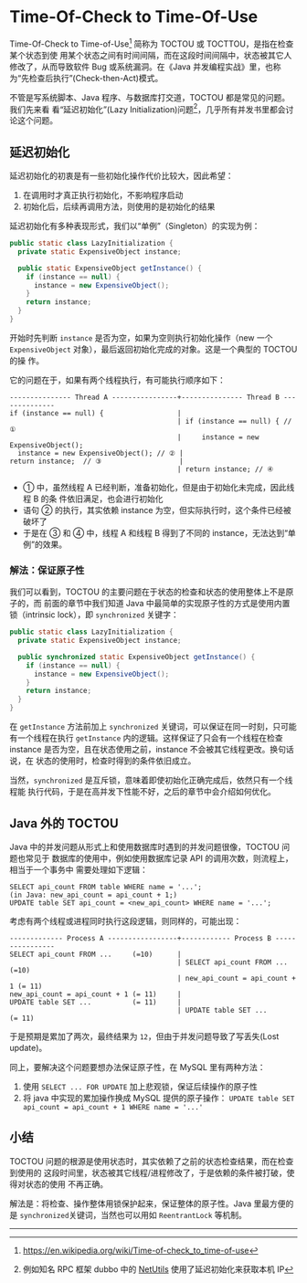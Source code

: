 # Time-Of-Check to Time-Of-Use

Time-Of-Check to Time-of-Use[^wiki] 简称为 TOCTOU 或 TOCTTOU，是指在检查某个状态到使
用某个状态之间有时间间隔，而在这段时间间隔中，状态被其它人修改了，从而导致软件
Bug 或系统漏洞。在《Java 并发编程实战》里，也称为“先检查后执行”(Check-then-Act)模式。

不管是写系统脚本、Java 程序、与数据库打交道，TOCTOU 都是常见的问题。我们先来看
看“延迟初始化”(Lazy Initialization)问题[^dubbo]，几乎所有并发书里都会讨论这个问题。

## 延迟初始化

延迟初始化的初衷是有一些初始化操作代价比较大，因此希望：

1. 在调用时才真正执行初始化，不影响程序启动
2. 初始化后，后续再调用方法，则使用的是初始化的结果

延迟初始化有多种表现形式，我们以“单例”（Singleton）的实现为例：


```java
public static class LazyInitialization {
  private static ExpensiveObject instance;

  public static ExpensiveObject getInstance() {
    if (instance == null) {
      instance = new ExpensiveObject();
    }
    return instance;
  }
}
```

开始时先判断 `instance` 是否为空，如果为空则执行初始化操作（new 一个
`ExpensiveObject` 对象），最后返回初始化完成的对象。这是一个典型的 TOCTOU 的操
作。

它的问题在于，如果有两个线程执行，有可能执行顺序如下：


```
--------------- Thread A ----------------+--------------- Thread B --------------
if (instance == null) {                  |
                                         | if (instance == null) { // ①
                                         |     instance = new ExpensiveObject();
  instance = new ExpensiveObject(); // ② |
return instance;  // ③                   |
                                         | return instance; // ④
```

* ① 中，虽然线程 A 已经判断，准备初始化，但是由于初始化未完成，因此线程 B 的条
    件依旧满足，也会进行初始化
* 语句 ② 的执行，其实依赖 instance 为空，但实际执行时，这个条件已经被破坏了
* 于是在 ③ 和 ④ 中，线程 A 和线程 B 得到了不同的 instance，无法达到“单例”的效果。

### 解法：保证原子性

我们可以看到，TOCTOU 的主要问题在于状态的检查和状态的使用整体上不是原子的，而
前面的章节中我们知道 Java 中最简单的实现原子性的方式是使用内置锁（intrinsic
lock），即 `synchronized` 关键字：

```java
public static class LazyInitialization {
  private static ExpensiveObject instance;

  public synchronized static ExpensiveObject getInstance() {
    if (instance == null) {
      instance = new ExpensiveObject();
    }
    return instance;
  }
}
```

在 `getInstance` 方法前加上 `synchronized` 关键词，可以保证在同一时刻，只可能
有一个线程在执行 `getInstance` 内的逻辑。这样保证了只会有一个线程在检查
instance 是否为空，且在状态使用之前，instance 不会被其它线程更改。换句话说，在
状态的使用时，检查时得到的条件依旧成立。

当然，`synchronized` 是互斥锁，意味着即使初始化正确完成后，依然只有一个线程能
执行代码，于是在高并发下性能不好，之后的章节中会介绍如何优化。

## Java 外的 TOCTOU

Java 中的并发问题从形式上和使用数据库时遇到的并发问题很像，TOCTOU 问题也常见于
数据库的使用中，例如使用数据库记录 API 的调用次数，则流程上，相当于一个事务中
需要处理如下逻辑：

```
SELECT api_count FROM table WHERE name = '...';
(in Java: new_api_count = api_count + 1;)
UPDATE table SET api_count = <new_api_count> WHERE name = '...';
```

考虑有两个线程或进程同时执行这段逻辑，则同样的，可能出现：

```
------------- Process A -----------------+------------ Process B ----------------
SELECT api_count FROM ...     (=10)      |
                                         | SELECT api_count FROM ...     (=10)
                                         | new_api_count = api_count + 1 (= 11)
new_api_count = api_count + 1 (= 11)     |
UPDATE table SET ...          (= 11)     |
                                         | UPDATE table SET ...          (= 11)
```

于是预期是累加了两次，最终结果为 `12`，但由于并发问题导致了写丢失(Lost update)。

同上，要解决这个问题要想办法保证原子性，在 MySQL 里有两种方法：

1. 使用 `SELECT ... FOR UPDATE` 加上悲观锁，保证后续操作的原子性
2. 将 java 中实现的累加操作换成 MySQL 提供的原子操作： `UPDATE table SET
   api_count = api_count + 1 WHERE name = '...'`

## 小结

TOCTOU 问题的根源是使用状态时，其实依赖了之前的状态检查结果，而在检查到使用的
这段时间里，状态被其它线程/进程修改了，于是依赖的条件被打破，使得对状态的使用
不再正确。

解法是：将检查、操作整体用锁保护起来，保证整体的原子性。Java 里最方便的是
`synchronized`关键词，当然也可以用如 `ReentrantLock` 等机制。

---

[^wiki]: https://en.wikipedia.org/wiki/Time-of-check_to_time-of-use
[^dubbo]: 例如知名 RPC 框架 dubbo 中的 [NetUtils](https://github.com/apache/dubbo/blob/master/dubbo-common/src/main/java/org/apache/dubbo/common/utils/NetUtils.java#L198) 使用了延迟初始化来获取本机 IP
